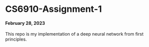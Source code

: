 # CS6910-Assignment-1
#### February 28, 2023

This repo is my implementation of a deep neural network from first principles.
